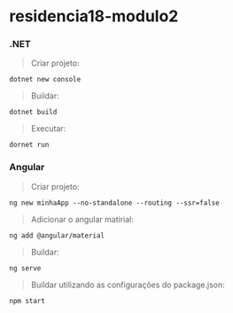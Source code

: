 # residencia18-modulo2

### .NET

> Criar projeto: 

```
dotnet new console
```

> Buildar: 

```
dotnet build
```

> Executar: 

```
dornet run
```

### Angular

> Criar projeto: 

```
ng new minhaApp --no-standalone --routing --ssr=false
```

> Adicionar o angular matirial: 

```
ng add @angular/material
```

> Buildar: 

```
ng serve
```

> Buildar utilizando as configurações do package.json: 

```
npm start
```

